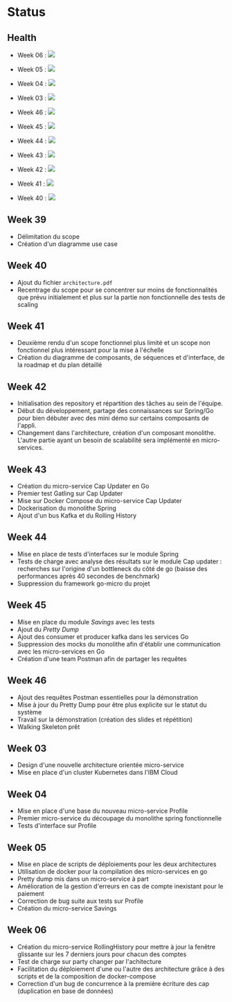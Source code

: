 # Status

## Health

- Week 06 : ![](yellow.png)

- Week 05 : ![](green.png)

- Week 04 : ![](yellow.png)

- Week 03 : ![](green.png)

- Week 46 : ![](green.png)

- Week 45 : ![](yellow.png) 

- Week 44 : ![](green.png)

- Week 43 : ![](green.png)

- Week 42 : ![](yellow.png)

- Week 41 : ![](green.png)

- Week 40 : ![](yellow.png)


## Week 39

- Délimitation du scope
- Création d'un diagramme use case

## Week 40

- Ajout du fichier `architecture.pdf`
- Recentrage du scope pour se concentrer sur moins de fonctionnalités que prévu initialement et plus sur la partie non fonctionnelle des tests de scaling


## Week 41

- Deuxième rendu d'un scope fonctionnel plus limité et un scope non fonctionnel plus intéressant pour la mise à l'échelle
- Création du diagramme de composants, de séquences et d'interface, de la roadmap et du plan détaillé

## Week 42

- Initialisation des repository et répartition des tâches au sein de l'équipe.
- Début du développement, partage des connaissances sur Spring/Go pour bien débuter avec des mini démo sur certains composants de l'appli.
- Changement dans l'architecture, création d'un composant monolithe.
  L'autre partie ayant un besoin de scalabilité sera implémenté en micro-services.

## Week 43

- Création du micro-service Cap Updater en Go
- Premier test Gatling sur Cap Updater
- Mise sur Docker Compose du micro-service Cap Updater
- Dockerisation du monolithe Spring
- Ajout d'un bus Kafka et du Rolling History


## Week 44

- Mise en place de tests d'interfaces sur le module Spring
- Tests de charge avec analyse des résultats sur le module Cap updater : recherches sur l'origine d'un bottleneck du côté de go (baisse des performances après 40 secondes de benchmark)
- Suppression du framework go-micro du projet

## Week 45 

- Mise en place du module *Savings* avec les tests
- Ajout du *Pretty Dump* 
- Ajout des consumer et producer kafka dans les services Go
- Suppression des mocks du monolithe afin d'établir une communication avec les micro-services en Go 
- Création d'une team Postman afin de partager les requêtes

## Week 46

- Ajout des requêtes Postman essentielles pour la démonstration
- Mise à jour du Pretty Dump pour être plus explicite sur le statut du système
- Travail sur la démonstration (création des slides et répétition)
- Walking Skeleton prêt

## Week 03

- Design d'une nouvelle architecture orientée micro-service
- Mise en place d'un cluster Kubernetes dans l'IBM Cloud

## Week 04
- Mise en place d'une base du nouveau micro-service Profile
- Premier micro-service du découpage du monolithe spring fonctionnelle
- Tests d'interface sur Profile 

## Week 05

- Mise en place de scripts de déploiements pour les deux architectures
- Utilisation de docker pour la compilation des micro-services en go
- Pretty dump mis dans un micro-service à part
- Amélioration de la gestion d'erreurs en cas de compte inexistant pour le paiement
- Correction de bug suite aux tests sur Profile
- Création du micro-service Savings

## Week 06

- Création du micro-service RollingHistory pour mettre à jour la fenêtre glissante sur les 7 derniers jours pour chacun des comptes
- Test de charge sur party changer par l'achitecture
- Facilitation du déploiement d'une ou l'autre des architecture grâce à des scripts et de la composition de docker-compose
- Correction d'un bug de concurrence à la première écriture des cap (duplication en base de données) 